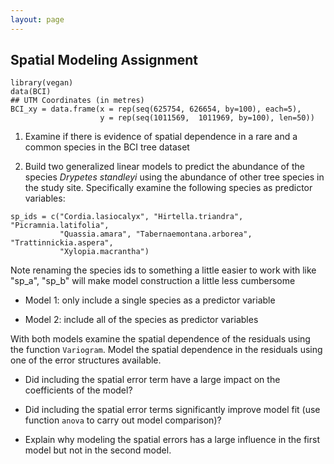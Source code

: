 ```yaml
---
layout: page
---
```


## Spatial Modeling Assignment

```{r eval=FALSE}
library(vegan)
data(BCI)
## UTM Coordinates (in metres)
BCI_xy = data.frame(x = rep(seq(625754, 626654, by=100), each=5), 
                    y = rep(seq(1011569,  1011969, by=100), len=50))
```

1) Examine if there is evidence of spatial dependence in a rare and a common
species in the BCI tree dataset


2) Build two generalized linear models to predict the abundance of the species
*Drypetes standleyi* using the abundance of other tree species in the study site.
Specifically examine the following species as predictor variables:

```{r eval=FALSE}
sp_ids = c("Cordia.lasiocalyx", "Hirtella.triandra", "Picramnia.latifolia",
           "Quassia.amara", "Tabernaemontana.arborea", "Trattinnickia.aspera", 
           "Xylopia.macrantha")
```
Note renaming the species ids to something a little easier to work with like
"sp_a", "sp_b" will make model construction a little less cumbersome

* Model 1: only include a single species as a predictor variable

* Model 2: include all of the species as predictor variables

With both models examine the spatial dependence of the residuals using the 
function `Variogram`. Model the spatial dependence in the residuals using one
of the error structures available. 

* Did including the spatial error term have a large impact on the coefficients
of the model?

* Did including the spatial error terms significantly improve model fit (use 
function `anova` to carry out model comparison)?

* Explain why modeling the spatial errors has a large influence in the first
model but not in the second model. 


